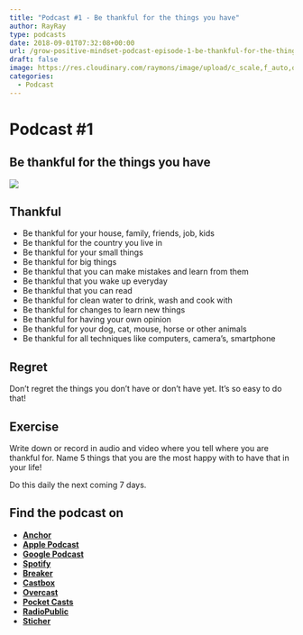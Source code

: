```yaml
---
title: "Podcast #1 - Be thankful for the things you have"
author: RayRay
type: podcasts
date: 2018-09-01T07:32:08+00:00
url: /grow-positive-mindset-podcast-episode-1-be-thankful-for-the-things-you-have/
draft: false
image: https://res.cloudinary.com/raymons/image/upload/c_scale,f_auto,q_74,w_1400/v1537686014/byrayray/Be_thankful_for_the_things_you_have_1.jpg
categories:
  - Podcast
---
```



<!--more-->
# Podcast #1

## Be thankful for the things you have

![](https://res.cloudinary.com/raymons/image/upload/c_scale,f_auto,q_74,w_1400/v1537686014/byrayray/Be_thankful_for_the_things_you_have_1.jpg)

<div class="progressive-iframe" data-src="https://anchor.fm/growpositivemindset/embed/episodes/1---Be-thankful-for-the-things-you-have-e24lsp/a-a53b1m"></div>

## Thankful

- Be thankful for your house, family, friends, job, kids
- Be thankful for the country you live in
- Be thankful for your small things
- Be thankful for big things
- Be thankful that you can make mistakes and learn from them
- Be thankful that you wake up everyday
- Be thankful that you can read
- Be thankful for clean water to drink, wash and cook with
- Be thankful for changes to learn new things
- Be thankful for having your own opinion
- Be thankful for your dog, cat, mouse, horse or other animals
- Be thankful for all techniques like computers, camera’s, smartphone

## Regret
Don’t regret the things you don’t have or don’t have yet. It’s so easy to do that!

## Exercise
Write down or record in audio and video where you tell where you are thankful for. Name 5 things that you are the most happy with to have that in your life!

Do this daily the next coming 7 days.

## Find the podcast on
- [**Anchor**](https://anchor.fm/growpositivemindset)
- [**Apple Podcast**](https://itunes.apple.com/us/podcast/positivity-by-ray/id1425920642)
- [**Google Podcast**](https://www.google.com/podcasts?feed=aHR0cHM6Ly9hbmNob3IuZm0vcy8xODI0NTI4L3BvZGNhc3QvcnNz)
- [**Spotify**](https://open.spotify.com/show/6Y2fr3Uc03bkriRf4cC4LV)
- [**Breaker**](https://www.breaker.audio/positivity-by-ray)
- [**Castbox**](https://castbox.fm/channel/id1415080)
- [**Overcast**](https://overcast.fm/itunes1425920642/positivity-by-ray)
- [**Pocket Casts** ](https://pca.st/61JW)
- [**RadioPublic**](https://play.radiopublic.com/positivity-by-ray-Wkdm1Y)
- [**Sticher**](https://www.stitcher.com/podcast/anchor-podcasts/positivity-by-ray)
